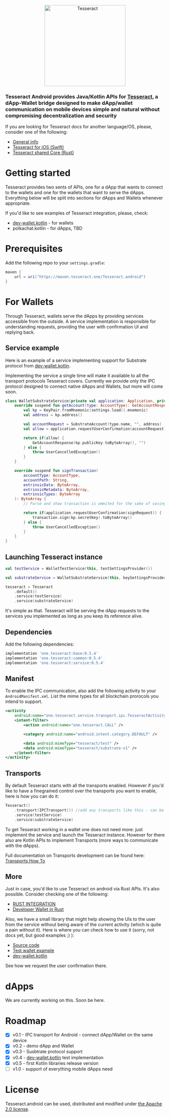 <p align="center">
	<a href="http://tesseract.one/">
		<img alt="Tesseract" src ="./.github/logo-vert.svg" height=256/>
	</a>
</p>

### **Tesseract Android** provides Java/Kotlin APIs for [Tesseract](https://github.com/tesseract-one/), a dApp-Wallet bridge designed to make dApp/wallet communication on mobile devices simple and natural without compromising decentralization and security

If you are looking for Tesseract docs for another language/OS, please, consider one of the following:

* [General info](https://github.com/tesseract-one/)
* [Tesseract for iOS (Swift)](https://github.com/tesseract-one/Tesseract.swift)
* [Tesseract shared Core (Rust)](https://github.com/tesseract-one/Tesseract.rs)

# Getting started

Tesseract provides two sents of APIs, one for a dApp that wants to connect to the wallets and one for the wallets that want to serve the dApps. Everything below will be split into sections for dApps and Wallets whenever appropriate.

If you'd like to see examples of Tesseract integration, please, check:

* [dev-wallet.kotlin](https://github.com/tesseract-one/dev-wallet.kotlin) - for wallets
* polkachat.kotlin - for dApps, TBD

# Prerequisites

Add the following repo to your `settings.gradle`:

```groovy
maven {
    url = uri("https://maven.tesseract.one/Tesseract.android")
}
```

# For Wallets

Through Tesseract, wallets serve the dApps by providing services accessible from the outside. A service implementation is responsible for understanding requests, providing the user with confirmation UI and replying back.

## Service example

Here is an example of a service implementing support for Substrate protocol from [dev-wallet.kotlin](https://github.com/tesseract-one/dev-wallet.kotlin).

Implementing the service a single time will make it available to all the transport protocols Tesseract covers. Currently we provide only the IPC protocol designed to connect native dApps and Wallets, but more will come soon.

```kotlin
class WalletSubstrateService(private val application: Application, private val settings: KeySettingsProvider): SubstrateService {
    override suspend fun getAccount(type: AccountType): GetAccountResponse {
        val kp = KeyPair.fromMnemonic(settings.load().mnemonic)
        val address = kp.address()

        val accountRequest = SubstrateAccount(type.name, "", address)
        val allow = application.requestUserConfirmation(accountRequest)

        return if(allow) {
            GetAccountResponse(kp.publicKey.toByteArray(), "")
        } else {
            throw UserCancelledException()
        }
    }

    override suspend fun signTransaction(
        accountType: AccountType,
        accountPath: String,
        extrinsicData: ByteArray,
        extrinsicMetadata: ByteArray,
        extrinsicTypes: ByteArray
    ): ByteArray {
        // Parse and show transaction is ommited for the sake of saving space as it's not relevant for Tesseract APIs demonstration

        return if(application.requestUserConfirmation(signRequest)) {
            transaction.sign(kp.secretKey).toByteArray()
        } else {
            throw UserCancelledException()
        }
    }
}
```

## Launching Tesseract instance

```kotlin
val testService = WalletTestService(this, testSettingsProvider())

val substrateService = WalletSubstrateService(this, keySettingsProvider())

tesseract = Tesseract
    .default()
    .service(testService)
    .service(substrateService)
```

It's simple as that. Tesseract will be serving the dApp requests to the services you implemented as long as you keep its reference alive.

## Dependencies

Add the following dependencies:

```groovy
implementation 'one.tesseract:base:0.5.4'
implementation 'one.tesseract:common:0.5.4'
implementation 'one.tesseract:service:0.5.4'
```

## Manifest

To enable the IPC communication, also add the following activity to your `AndroidManifest.xml`. List the mime types for all blockchain prorocols you intend to support.

```xml
<activity
    android:name="one.tesseract.service.transport.ipc.TesseractActivity" android:exported="true">
    <intent-filter>
        <action android:name="one.tesseract.CALL" />

        <category android:name="android.intent.category.DEFAULT" />

        <data android:mimeType="tesseract/test" />
        <data android:mimeType="tesseract/substrate-v1" />
    </intent-filter>
</activity>
```

## Transports

By default Tesseract starts with all the transports enabled. However if you'd like to have a finegrained control over the transports you want to enable, here is how you can do it:

```kotlin
Tesseract()
    .transport(IPCTransport()) //add any transports like this - can be called multiple times
    .service(testService)
    .service(substrateService)
```

To get Tesseract working in a wallet one does not need more: just implement the service and launch the Tesseract instance. However for there also are Kotlin APIs to implement Transports (more ways to communicate with the dApps).

Full documentation on Transports development can be found here: [Transports How To](./TRANSPORTS.MD)

## More

Just in case, you'd like to use Tesseract on android via Rust APIs. It's also possible. Consider checking one of the following:

* [RUST INTEGRATION](./RUST.MD)
* [Developer Wallet in Rust](https://github.com/tesseract-one/dev-wallet)

Also, we have a small library that might help showing the UIs to the user from the service without being aware of the current activity (which is quite a pain without it). Here is where you can check how to use it (sorry, not docs yet, but good examples ;\) ):

* [Source code](./java/detached-activity/)
* [Test wallet example](./examples/native/wallet/)
* [dev-wallet.kotlin](https://github.com/tesseract-one/dev-wallet.kotlin)

See how we request the user confirmation there.

# dApps

We are currently working on this. Soon be here.

# Roadmap

* [x] v0.1 - IPC transport for Android - connect dApp/Wallet on the same device
* [x] v0.2 - demo dApp and Wallet
* [x] v0.3 - Susbtrate protocol support
* [x] v0.4 - [dev-wallet.kotlin](https://github.com/tesseract-one/dev-wallet.kotlin) test implementation
* [x] v0.5 - first Kotlin libraries release version
* [ ] v1.0 - support of everything mobile dApps need

# License

Tesseract.android can be used, distributed and modified under [the Apache 2.0 license](LICENSE).
